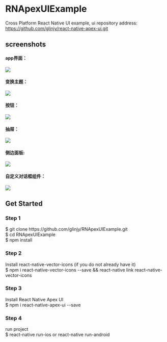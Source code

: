 # RNApexUIExample
Cross Platform React Native UI example, ui repository address: https://github.com/glinjy/react-native-apex-ui.git

<h2>screenshots</h2>
<!-- 1 -->
<p><h4>app界面：</h4>
<a href="./screenshots/examples.png" target="_blank"><img src="/screenshots/examples.png"></a>
</p>
<!-- 2 -->
<p><h4>变换主题：</h4>
<a href="./screenshots/button-ui.png" target="_blank"><img src="/screenshots/change-ui.png"></a>
</p>
<!-- 3 -->
<p><h4>按钮：</h4>
<a href="./screenshots/button.png" target="_blank"><img src="/screenshots/button.png"></a>
</p>
<!-- 4 -->
<p><h4>抽屉：</h4>
<a href="./screenshots/drawer.png" target="_blank"><img src="/screenshots/drawer.png"></a>
</p>
<!-- 5 -->
<p><h4>侧边面板:</h4>
<a href="./screenshots/sideboard.png" target="_blank"><img src="/screenshots/sideboard.png"></a>
</p>

<p><h4>自定义对话框组件：</h4>
<a href="./screenshots/dialog.png" target="_blank"><img src="/screenshots/dialog.png"></a>
</p>

<h2>Get Started</h2>

<h3>Step 1</h3>
$ git clone https://github.com/glinjy/RNApexUIExample.git<br/>
$ cd RNApexUIExample<br/>
$ npm install

<h3>Step 2</h3>
Install react-native-vector-icons (if you do not already have it)<br/>
$ npm i react-native-vector-icons --save && react-native link react-native-vector-icons

<h3>Step 3</h3>
Install React Native Apex UI<br/>
$ npm i react-native-apex-ui --save

<h3>Step 4</h3>
run project<br/>
$ react-native run-ios or react-native run-android
